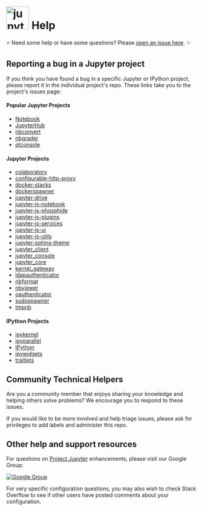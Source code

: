 <img src="https://raw.githubusercontent.com/jupyter/design/master/logo/png-2x/jupyter-sq-text-left.png" alt="jupyter" height=60px /> Help
====

:star: Need some help or have some questions? Please [open an issue here](https://github.com/jupyter/help/issues/new). :sparkles:

## Reporting a bug in a Jupyter project
If you think you have found a bug in a specific Jupyter or IPython project,
please report it in the individual project's repo. These links take you to
the project's issues page:

#### Popular Jupyter Projects
- [Notebook](https://github.com/jupyter/notebook/issues/new)
- [JupyterHub](https://github.com/jupyter/notebook/issues/new)
- [nbconvert](https://github.com/jupyter/nbconvert/issues/new)
- [nbgrader](https://github.com/jupyter/nbgrader/issues/new)
- [qtconsole](https://github.com/jupyter/qtconsole/issues/new)

#### Jupyter Projects
- [colaboratory](https://github.com/jupyter/colaboratory/issues/new)
- [configurable-http-proxy](https://github.com/jupyter/configurable-http-proxy/issues/new)
- [docker-stacks](https://github.com/jupyter/docker-stacks/issues/new)
- [dockerspawner](https://github.com/jupyter/dockerspawner/issues/new)
- [jupyter-drive](https://github.com/jupyter/jupyter-drive/issues/new)
- [jupyter-js-notebook](https://github.com/jupyter/jupyter-js-notebook/issues/new)
- [jupyter-js-phosphide](https://github.com/jupyter/jupyter-js-phosphide/issues/new)
- [jupyter-js-plugins](https://github.com/jupyter/jupyter-js-plugins/issues/new)
- [jupyter-js-services](https://github.com/jupyter/jupyter-js-services/issues/new)
- [jupyter-js-ui](https://github.com/jupyter/jupyter-js-ui/issues/new)
- [jupyter-js-utils](https://github.com/jupyter/jupyter-js-utils/issues/new)
- [jupyter-sphinx-theme](https://github.com/jupyter/jupyter-sphinx-theme/issues/new)
- [jupyter_client](https://github.com/jupyter/jupyter_client/issues/new)
- [jupyter_console](https://github.com/jupyter/jupyter_console/issues/new)
- [jupyter_core](https://github.com/jupyter/jupyter_core/issues/new)
- [kernel_gateway](https://github.com/jupyter/kernel_gateway/issues/new)
- [ldapauthenticator](https://github.com/jupyter/ldapauthenticator/issues/new)
- [nbformat](https://github.com/jupyter/nbformat/issues/new)
- [nbviewer](https://github.com/jupyter/nbviewer/issues/new)
- [oauthenticator](https://github.com/jupyter/oauthenticator/issues/new)
- [sudospawner](https://github.com/jupyter/sudospawner/issues/new)
- [tmpnb](https://github.com/jupyter/tmpnb/issues/new)

#### IPython Projects
- [ipykernel](https://github.com/ipython/ipykernel/issues/new)
- [ipyparallel](https://github.com/ipython/ipyparallel/issues/new)
- [IPython](https://github.com/ipython/ipython/issues/new)
- [ipywidgets](https://github.com/ipython/ipywidgets/issues/new)
- [traitlets](https://github.com/ipython/traitlets/issues/new)

## Community Technical Helpers
Are you a community member that enjoys sharing your knowledge and helping
others solve problems? We encourage you to respond to these issues.

If you would like to be more involved and help triage issues, please ask for
privileges to add labels and administer this repo.

## Other help and support resources
For questions on [Project Jupyter](https://jupyter.org) enhancements, please
visit our Google Group:

[![Google Group](https://img.shields.io/badge/-Google%20Group-lightgrey.svg)](https://groups.google.com/forum/#!forum/jupyter)

For very specific configuration questions, you may also wish to check Stack
Overflow to see if other users have posted comments about your configuration.

